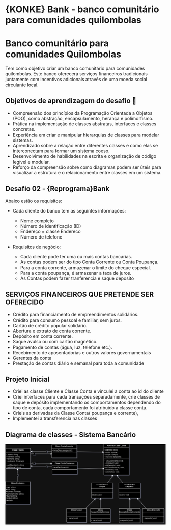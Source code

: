 # {KONKE} Bank - banco comunitário para comunidades quilombolas

# Banco comunitário para comunidades Quilombolas

Tem como objetivo criar um banco comunitário para comunidades quilombolas. Este banco oferecerá serviços financeiros tradicionais juntamente com incentivos adicionais através de uma moeda social circulante local.

## Objetivos de aprendizagem do desafio 🎯
 - Compreensão dos princípios da Programação Orientada a Objetos (POO), como abstração, encapsulamento, herança e polimorfismo.
 - Prática na implementação de classes abstratas, interfaces e classes concretas.
 - Experiência em criar e manipular hierarquias de classes para modelar sistemas.
 - Aprendizado sobre a relação entre diferentes classes e como elas se interconectam para formar um sistema coeso.
 - Desenvolvimento de habilidades na escrita e organização de código legível e modular.
 - Reforço da compreensão sobre como diagramas podem ser úteis para visualizar a estrutura e o relacionamento entre classes em um sistema.

## Desafio 02 - {Reprograma}Bank
 
Abaixo estão os requisitos:
* Cada cliente do banco tem as seguintes informações:
  - Nome completo
  - Número de identificação (ID)
  - Endereço = classe Endereco
  - Número de telefone

* Requisitos de negócio:
  - Cada cliente pode ter uma ou mais contas bancárias.  
  - As contas podem ser do tipo Conta Corrente ou Conta Poupança.
  - Para a conta corrente, armazenar o limite do cheque especial.
  - Para a conta poupança, é armazenar a taxa de juros.
  - As Contas podem fazer tranferencia e saque deposito 

## SERVIÇOS FINANCEIROS QUE PRETENDE SER OFERECIDO

- Crédito para financiamento de empreendimentos solidários.
- Crédito para consumo pessoal e familiar, sem juros.
- Cartão de crédito popular solidário.
- Abertura e extrato de conta corrente.
- Depósito em conta corrente.
- Saque avulso ou com cartão magnético.
- Pagamento de contas (água, luz, telefone etc.).
- Recebimento de aposentadorias e outros valores governamentais
- Gerentes da conta
- Prestação de contas diário e semanal para toda a comunidade


## Projeto Inicial 
- Criei as classe Cliente e Classe Conta  e vinculei a conta ao id do cliente
- Criei interfaces para cada transações separadamente, crie classes de saque e depósito implementando os comportamentos dependendo do tipo de conta, cada comportamento foi atribuido a classe conta.
- Crieis as derivadas da Classe Conta( poupança e corrente), 
- Implementei a transferencia nas classes

## Diagrama de classes - Sistema Bancário

![Diagrama de classes - Sistema bancário(projeto piloto)](<docs/diagrama - sistemaBancarip.drawio.png>)
